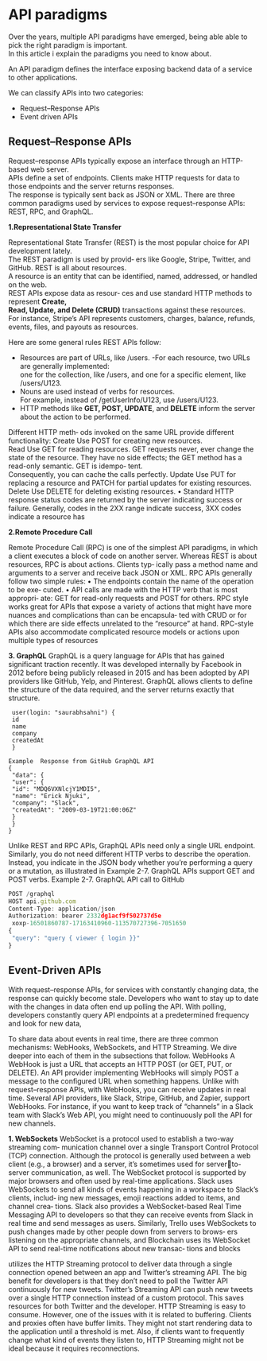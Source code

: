 # API paradigms

Over the years, multiple API paradigms have emerged, being able able to
pick the right paradigm is important.
<br>In this article i explain the
paradigms you need to know about.

An API paradigm
defines the interface exposing backend data of a service to other
applications.

We can classify APIs into two categories:

- Request–Response APIs
- Event driven APIs

## Request–Response APIs

Request–response APIs typically expose an interface through an
HTTP-based web server.<br> APIs define a set of endpoints. Clients
make HTTP requests for data to those endpoints and the server
returns responses. <br>The response is typically sent back as JSON or
XML. There are three common paradigms used by services to
expose request–response APIs: REST, RPC, and GraphQL.

**1.Representational State Transfer**

Representational State Transfer (REST) is the most popular choice
for API development lately.<br> The REST paradigm is used by provid‐
ers like Google, Stripe, Twitter, and GitHub. REST is all about
resources.<br> A resource is an entity that can be identified, named,
addressed, or handled on the web.<br> REST APIs expose data as resour‐
ces and use standard HTTP methods to represent **Create,<br> Read,
Update, and Delete (CRUD)** transactions against these resources.<br>
For instance, Stripe’s API represents customers, charges, balance,
refunds, events, files, and payouts as resources.

Here are some general rules REST APIs follow:

- Resources are part of URLs, like /users.
  -For each resource, two URLs are generally implemented:<br> one
  for the collection, like /users, and one for a specific element,
  like /users/U123.
- Nouns are used instead of verbs for resources. <br>For example,
  instead of /getUserInfo/U123, use /users/U123.
- HTTP methods like **GET, POST, UPDATE**, and **DELETE** inform the
  server about the action to be performed.

Different HTTP meth‐
ods invoked on the same URL provide different functionality:
Create
Use POST for creating new resources.<br>
Read
Use GET for reading resources. GET requests never, ever
change the state of the resource. They have no side effects;
the GET method has a read-only semantic. GET is idempo‐
tent. <br>Consequently, you can cache the calls perfectly.
Update
Use PUT for replacing a resource and PATCH for partial
updates for existing resources.
Delete
Use DELETE for deleting existing resources.
• Standard HTTP response status codes are returned by the
server indicating success or failure. Generally, codes in the 2XX
range indicate success, 3XX codes indicate a resource has

**2.Remote Procedure Call**

Remote Procedure Call (RPC) is one of the simplest API paradigms,
in which a client executes a block of code on another server.
Whereas REST is about resources, RPC is about actions. Clients typ‐
ically pass a method name and arguments to a server and receive
back JSON or XML.
RPC APIs generally follow two simple rules:
• The endpoints contain the name of the operation to be exe‐
cuted.
• API calls are made with the HTTP verb that is most appropri‐
ate: GET for read-only requests and POST for others.
RPC style works great for APIs that expose a variety of actions that
might have more nuances and complications than can be encapsula‐
ted with CRUD or for which there are side effects unrelated to the
“resource” at hand. RPC-style APIs also accommodate complicated
resource models or actions upon multiple types of resources

**3. GraphQL**
GraphQL is a query language for APIs that has gained significant
traction recently. It was developed internally by Facebook in 2012
before being publicly released in 2015 and has been adopted by API
providers like GitHub, Yelp, and Pinterest. GraphQL allows clients
to define the structure of the data required, and the server returns exactly that structure.

```js{
 user(login: "saurabhsahni") {
 id
 name
 company
 createdAt
 }

Example  Response from GitHub GraphQL API
{
 "data": {
 "user": {
 "id": "MDQ6VXNlcjY1MDI5",
 "name": "Erick Njuki",
 "company": "Slack",
 "createdAt": "2009-03-19T21:00:06Z"
 }
 }
}
```

Unlike REST and RPC APIs, GraphQL APIs need only a single URL
endpoint. Similarly, you do not need different HTTP verbs to
describe the operation. Instead, you indicate in the JSON body
whether you’re performing a query or a mutation, as illustrated in
Example 2-7. GraphQL APIs support GET and POST verbs.
Example 2-7. GraphQL API call to GitHub

```js
POST /graphql
HOST api.github.com
Content-Type: application/json
Authorization: bearer 2332dg1acf9f502737d5e
 xoxp-16501860787-17163410960-113570727396-7051650
{
 "query": "query { viewer { login }}"
}
```

## Event-Driven APIs

With request–response APIs, for services with constantly changing
data, the response can quickly become stale. Developers who want
to stay up to date with the changes in data often end up polling the
API. With polling, developers constantly query API endpoints at a
predetermined frequency and look for new data,

To share data about events in real time, there are three common
mechanisms: WebHooks, WebSockets, and HTTP Streaming. We dive
deeper into each of them in the subsections that follow.
WebHooks
A WebHook is just a URL that accepts an HTTP POST (or GET, PUT,
or DELETE). An API provider implementing WebHooks will simply
POST a message to the configured URL when something happens.
Unlike with request–response APIs, with WebHooks, you can
receive updates in real time. Several API providers, like Slack, Stripe,
GitHub, and Zapier, support WebHooks. For instance, if you want to
keep track of “channels” in a Slack team with Slack’s Web API, you
might need to continuously poll the API for new channels.

**1. WebSockets**
WebSocket is a protocol used to establish a two-way streaming com‐
munication channel over a single Transport Control Protocol (TCP)
connection. Although the protocol is generally used between a web
client (e.g., a browser) and a server, it’s sometimes used for serverto-server communication, as well.
The WebSocket protocol is supported by major browsers and often
used by real-time applications. Slack uses WebSockets to send all
kinds of events happening in a workspace to Slack’s clients, includ‐
ing new messages, emoji reactions added to items, and channel crea‐
tions. Slack also provides a WebSocket-based Real Time Messaging
API to developers so that they can receive events from Slack in real
time and send messages as users. Similarly, Trello uses WebSockets
to push changes made by other people down from servers to brows‐
ers listening on the appropriate channels, and Blockchain uses its
WebSocket API to send real-time notifications about new transac‐
tions and blocks

utilizes the HTTP Streaming protocol to deliver data
through a single connection opened between an app and Twitter’s
streaming API. The big benefit for developers is that they don’t need
to poll the Twitter API continuously for new tweets. Twitter’s
Streaming API can push new tweets over a single HTTP connection
instead of a custom protocol. This saves resources for both Twitter
and the developer.
HTTP Streaming is easy to consume. However, one of the issues
with it is related to buffering. Clients and proxies often have buffer
limits. They might not start rendering data to the application until a
threshold is met. Also, if clients want to frequently change what kind
of events they listen to, HTTP Streaming might not be ideal because
it requires reconnections.

```

```
